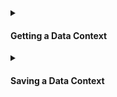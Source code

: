 <details>
<summary>

#### Getting a Data Context

</summary>

**Quickstart Data Context**
- [How to quickly instantiate a Data Context](/docs/guides/setup/configuring_data_contexts/instantiating_data_contexts/how_to_quickly_instantiate_a_data_context)

**Filesystem Data Contexts**
- [How to initialize a filesystem Data Context in Python](/docs/guides/setup/configuring_data_contexts/initializing_data_contexts/how_to_initialize_a_filesystem_data_context_in_python)
- [How to instantiate a specific Filesystem Data Context](/docs/guides/setup/configuring_data_contexts/instantiating_data_contexts/how_to_instantiate_a_specific_filesystem_data_context)

**In-memory Data Contexts**
- [How to instantiate an Ephemeral Data Context](/docs/guides/setup/configuring_data_contexts/instantiating_data_contexts/instantiate_data_context)

</details>

<details>
<summary>

#### Saving a Data Context

</summary>

Filesystem and Cloud Data Contexts automatically save any changes as they are made.  The only type of Data Context that does not immediately save changes in a persisting way is the Ephemeral Data Context, which is an in-memory Data Context that will not persist beyond the current Python session.  However, an Ephemeral Data Context can be converted to a Filesystem Data Context if you wish to save its contents for future use.

For more information, please see:
- [How to convert an Ephemeral Data Context to a Filesystem Data Context](/docs/guides/setup/configuring_data_contexts/how_to_convert_an_ephemeral_data_context_to_a_filesystem_data_context)

</details>